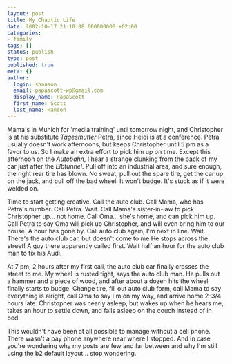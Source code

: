 ```yaml
---
layout: post
title: My Chaotic Life
date: 2002-10-17 21:10:08.000000000 +02:00
categories:
- family
tags: []
status: publish
type: post
published: true
meta: {}
author:
  login: shanson
  email: papascott-wp@gmail.com
  display_name: PapaScott
  first_name: Scott
  last_name: Hanson
---
```

<p>Mama's in Munich for 'media training' until tomorrow night, and Christopher is at his substitute <em>Tagesmutter</em> Petra, since Heidi is at a conference. Petra usually doesn't work afternoons, but keeps Christopher until 5 pm as a favor to us. So I make an extra effort to pick him up on time. Except this afternoon on the <em>Autobahn</em>, I hear a strange clunking from the back of my car just after the <em>Elbtunnel</em>. Pull off into an industrial area, and sure enough, the right rear tire has blown. No sweat, pull out the spare tire, get the car up on the jack, and pull off the bad wheel. It won't budge. It's stuck as if it were welded on.</p>
<p>Time to start getting creative. Call the auto club. Call Mama, who has Petra's number. Call Petra. Wait. Call Mama's sister-in-law to pick Christopher up... not home. Call Oma... she's home, and can pick him up. Call Petra to say Oma will pick up Christopher, and will even bring him to our house. A hour has gone by. Call auto club again, I'm next in line. Wait. There's the auto club car, but doesn't come to me He stops across the street! A guy there apparently called first. Wait half an hour for the auto club man to fix his Audi. </p>
<p>At 7 pm, 2 hours after my first call, the auto club car finally crosses the street to me. My wheel is rusted tight, says the auto club man. He pulls out a hammer and a piece of wood, and after about a dozen hits the wheel finally starts to budge. Change tire, fill out auto club form, call Mama to say everything is alright, call Oma to say I'm on my way, and arrive home 2-3/4 hours late. Christopher was nearly asleep, but wakes up when he hears me, takes an hour to settle down, and falls asleep on the couch instead of in bed.</p>
<p>This wouldn't have been at all possible to manage without a cell phone. There wasn't a pay phone anywhere near where I stopped. And in case you're wondering why my posts are few and far between and why I'm still using the b2 default layout... stop wondering.</p>
